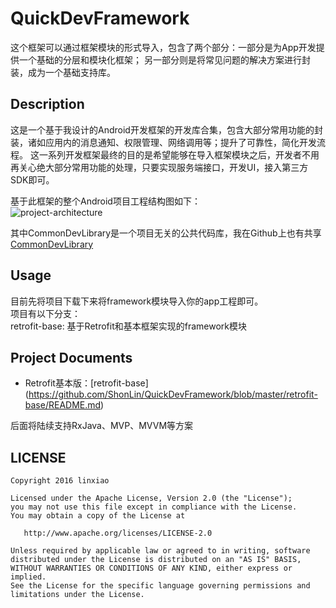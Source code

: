 # QuickDevFramework
这个框架可以通过框架模块的形式导入，包含了两个部分：一部分是为App开发提供一个基础的分层和模块化框架；
另一部分则是将常见问题的解决方案进行封装，成为一个基础支持库。


## Description
这是一个基于我设计的Android开发框架的开发库合集，包含大部分常用功能的封装，诸如应用内的消息通知、权限管理、网络调用等；提升了可靠性，简化开发流程。
这一系列开发框架最终的目的是希望能够在导入框架模块之后，开发者不用再关心绝大部分常用功能的处理，只要实现服务端接口，开发UI，接入第三方SDK即可。  

基于此框架的整个Android项目工程结构图如下：  
![project-architecture](https://github.com/ShonLin/QuickDevFramework/blob/master/architecture-images/project-architecture.png)  

其中CommonDevLibrary是一个项目无关的公共代码库，我在Github上也有共享 
[CommonDevLibrary](https://github.com/ShonLin/CommonDevLibrary)


## Usage
目前先将项目下载下来将framework模块导入你的app工程即可。  
项目有以下分支：  
retrofit-base: 基于Retrofit和基本框架实现的framework模块


## Project Documents
* Retrofit基本版：[retrofit-base] (https://github.com/ShonLin/QuickDevFramework/blob/master/retrofit-base/README.md)  

后面将陆续支持RxJava、MVP、MVVM等方案


## LICENSE
    Copyright 2016 linxiao

    Licensed under the Apache License, Version 2.0 (the "License");
    you may not use this file except in compliance with the License.
    You may obtain a copy of the License at

       http://www.apache.org/licenses/LICENSE-2.0

    Unless required by applicable law or agreed to in writing, software
    distributed under the License is distributed on an "AS IS" BASIS,
    WITHOUT WARRANTIES OR CONDITIONS OF ANY KIND, either express or implied.
    See the License for the specific language governing permissions and
    limitations under the License.

